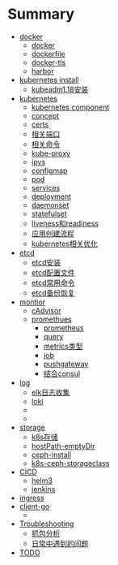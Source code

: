 # Summary
* [docker]()
  * [docker](chapters/docker/docker.md)
  * [dockerfile](chapters/docker/dockerfile.md)
  * [docker-tls](chapters/docker/dockertls.md)
  * [harbor](chapters/docker/harbor.md)
* [ kubernetes install]()  
  * [kubeadm1.18安装](chapters/install/kubeadm1.18.md)
* [ kubernetes]()
  * [kubernetes component](chapters/kubernetes/component.md)
  * [concept](chapters/kubernetes/concept.md)
  * [certs](chapters/kubernetes/certs.md)
  * [相关端口](chapters/kubernetes/port.md)
  * [相关命令](chapters/kubernetes/command.md)
  * [kube-proxy](chapters/kubernetes/kube-proxy.md)
  * [ipvs](chapters/kubernetes/ipvs.md)
  * [configmap](chapters/kubernetes/configmap.md)
  * [pod](chapters/kubernetes/pod.md)
  * [services](chapters/kubernetes/services.md)
  * [deployment](chapters/kubernetes/deployment.md)
  * [daemonset](chapters/kubernetes/daemonset.md)
  * [statefulset](chapters/kubernetes/statefulset.md)
  * [liveness和readiness](chapters/kubernetes/probe.md)
  * [应用创建流程](chapters/kubernetes/app-create-process.md)
  * [kubernetes相关优化](chapters/kubernetes/optimize.md)
* [etcd]()
  * [etcd安装](chapters/etcd/etcd-install.md)
  * [etcd配置文件](chapters/etcd/etcd-configure-file.md)
  * [etcd常用命令](chapters/etcd/etcd-cmd.md)
  * [etcd备份恢复](chapters/etcd/etcd-backup-recover.md)
* [montior]()
  * [cAdvisor](chapters/monitor/cAdvisor.md)
  * [promethues]()
    * [prometheus](chapters/monitor/prometheus/prometheus.md)
    * [query](chapters/monitor/prometheus/query.md)
    * [metrics类型](chapters/monitor/prometheus/metrics.md)
    * [job](chapters/monitor/prometheus/job.md)
    * [pushgateway](chapters/monitor/prometheus/pushgateway.md)
    * [结合consul](chapters/monitor/prometheus/consul.md)
* [log]()
  * [elk日志收集](chapters/log/elk.md)
  * [loki](chapters/log/loki.md)
  * []()
  * []()
* [storage]()
  * [k8s存储](chapters/storage/k8s-storage.md)
  * [hostPath-emptyDir](chapters/storage/hostPath-emptyDir.md)
  * [ceph-install](chapters/storage/ceph-install.md)
  * [k8s-ceph-storageclass](chapters/storage/k8s-ceph-storageclass.md)
* [CICD]()
  * [helm3](chapters/CICD/helm.md)
  * [jenkins](chapters/CICD/jenkins.md)
* [ingress]()
* [client-go]()
  * []()
* [Troubleshooting]()
  * [抓包分析](chapters/Troubleshooting/caught-analysis.md)
  * [日常中遇到的问题](chapters/Troubleshooting/kubernetes.md)
* [TODO](chapters/4.md)


